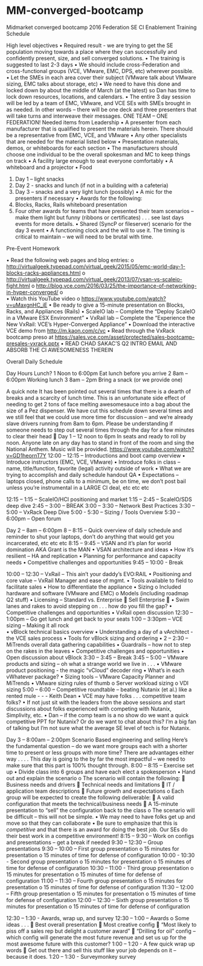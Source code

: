 # MM-converged-bootcamp
Midmarket converged bootcamp
2016 Federation SE CI Enablement Training Schedule

High level objectives
•	Required result - we are trying to get the SE population moving towards a place where they can successfully and confidently present, size, and sell converged solutions.
•	The training is suggested to last 2-3 days
•	We should include cross-Federation and cross-functional groups (VCE, VMware, EMC, DPS, etc) wherever possible.
•	Let the SMEs in each area cover their subject (VMware talk about VMware sizing, EMC talks about storage, etc)
•	We need to have this done and locked down by about the middle of March (at the latest) so Dan has time to lock down resources, locations, and calendars.
•	The entire 3 day session will be led by a team of EMC, VMware, and VCE SEs with SMEs brought in as needed.  In other words – there will be one deck and three presenters that will take turns and interweave their messages.  ONE TEAM – ONE FEDERATION!
Needed items from Leadership 
•	A presenter from each manufacturer that is qualified to present the materials herein.  There should be a representative from EMC, VCE, and VMware
•	Any other specialists that are needed for the material listed below
•	Presentation materials, demos, or whiteboards for each section
•	The manufacturers should choose one individual to be the overall spokesman and MC to keep things on track
•	A facility large enough to seat everyone comfortably
•	A whiteboard and a projector
•	Food
1.	Day 1 – light snacks
2.	Day 2  - snacks and lunch (if not in a building with a cafeteria)
3.	Day 3 – snacks and a very light lunch (possibly)
•	A mic for the presenters if necessary
•	Awards for the following:
1.	Blocks, Racks, Rails whiteboard presentation
2.	Four other awards for teams that have presented their team scenarios – make them light but funny (ribbons or certificates) . . . see last days events for more details.
•	Shared (SyncP or fileserver) scenario for the day 3 event
•	A functioning clock and the will to use it.  The timing is critical to maintain – we will need to be brutal with time.


Pre-Event Homework

•	Read the following web pages and blog entries:
o	http://virtualgeek.typepad.com/virtual_geek/2015/05/emc-world-day-1-blocks-racks-appliances.html
o	http://virtualgeek.typepad.com/virtual_geek/2013/07/vsan-vs-scaleio-fight.html
o	http://blog.vce.com/2016/03/25/the-importance-of-networking-in-hyper-converged/
o	
•	Watch this YouTube video 
o	https://www.youtube.com/watch?v=uMaxgnHC_iE
•	Be ready to give a 15-minute presentation on Blocks, Racks, and Appliances (Rails)
•	ScaleIO lab – Complete the “Deploy ScaleIO in a VMware ESX Environment”
•	VxRail lab – Complete the “Experience the New VxRail: VCE’s Hyper-Converged Appliance”
•	Download the interactive VCE demo from http://m.kaon.com/c/vc
•	Read through the VxRack bootcamp preso at https://sales.vce.com/asset/protected/sales-bootcamp-presales-vxrack.pptx
•	READ CHAD SAKAC’S Q2 INTRO EMAIL AND ABSORB THE CI AWESOMENESS THEREIN

Overall Daily Schedule

Day	Hours	Lunch?
1	Noon to 6:00pm	Eat lunch before you arrive
2	8am – 6:00pm	Working lunch
3	8am – 2pm	Bring a snack (or we provide one)

A quick note
It has been pointed out several times that there is a dearth of breaks and a scarcity of lunch time.  This is an unfortunate side effect of needing to get 2 tons of face melting awesomesauce into a bag about the size of a Pez dispenser.  We have cut this schedule down several times and we still feel that we could use more time for discussion – and we’re already slave drivers running from 8am to 6pm.  Please be understanding if someone needs to step out several times through the day for a few minutes to clear their head 
Day 1 – 12 noon to 6pm
In seats and ready to roll by noon.  Anyone late on any day has to stand in front of the room and sing the National Anthem.  Music will be provided.  https://www.youtube.com/watch?v=GD1heornT7Y
12:00 – 12:15 – Introductions and boot camp overview
•	Introduce instructors (EMC, VCE, VMware)
•	Introduce folks in class – name, title/function, favorite (legal) activity outside of work
•	What we are trying to accomplish and daily schedule handout QA
•	Expectations – laptops closed, phone calls to a minimum, be on time, we don’t post bail unless you’re instrumental in a LARGE CI deal, etc etc etc

12:15 – 1:15 – ScaleIO/HCI positioning and market
1:15 – 2:45 – ScaleIO/SDS deep dive
2:45 – 3:00 – BREAK
3:00 – 3:30 – Network Best Practices
3:30 – 5:00 – VxRack Deep Dive
5:00 - 5:30 – Sizing / Tools Overview
5:30 – 6:00pm – Open forum

Day 2 – 8am – 6:00pm
8 – 8:15 – Quick overview of daily schedule and reminder to shut your laptops, don’t do anything that would get you incarcerated, etc etc etc
8:15 – 9:45 – VSAN and it’s plan for world domination AKA Grant is the MAN
•	VSAN architecture and ideas
•	How it’s resilient – HA and replication
•	Planning for performance and capacity needs
•	Competitive challenges and opportunities
9:45 – 10:00 - Break

10:00 – 12:30 – VxRail – This ain’t your daddy’s EVO:RAIL
•	Positioning and core value – VxRail Manager and ease of mgmt.
•	Tools available to field to facilitate sales
•	How to differentiate the appliance
•	Sizing
o	Included hardware and software (VMware and EMC)
o	Models (including roadmap Q2 stuff)
•	Licensing – Standard vs. Enterprise  Sell Enterprise 
•	Swim lanes and rakes to avoid stepping on . . . how do you fill the gap?
•	Competitive challenges and opportunities
•	VxRail open discussion
12:30 – 1:00pm – Go get lunch and get back to your seats
1:00 – 3:30pm – VCE sizing – Making it all rock  
•	vBlock technical basics overview
•	Understanding a day of a vArchitect - the VCE sales process
•	Tools for vBlock sizing and ordering
•	2 – 2:30 – MiTrends overall data gathering capabilities
•	Guardrails – how not to step on the rakes in the leaves
•	Competitive challenges and opportunities
•	Open discussion about vBlock
3:30 – 3:45 – Break
3:45 – 5:00 – VMware products and sizing – oh what a strange world we live in . . . 
•	VMware product positioning - the magic “vCloud” decoder ring
•	What’s in each vWhatever package?
•	Sizing tools – VMware Capacity Planner and MiTrends
•	VMware sizing rules of thumb
o	Server workload sizing 
o	VDI sizing
5:00 – 6:00 – Competitive roundtable – beating Nutanix (et al.) like a rented mule - - - Keith Dean
•	VCE may have folks <TBD>. . . competitive team folks?
•	If not just sit with the leaders from the above sessions and start discussions about folks experienced with competing with Nutanix, Simplivity, etc.
•	Dan – if the comp team is a no show do we want a quick competitive PPT for Nutanix?  Or do we want to chat about this?  I’m a big fan of talking but I’m not sure what the average SE level of tech is for Nutanix.




Day 3 – 8:00am – 2:00pm
Scenario Based engineering and selling
Here’s the fundamental question – do we want more groups each with a shorter time to present or less groups with more time?  There are advantages either way . . . . 
This day is going to the by far the most impactful – we need to make sure that this part is 100% thought through.
8:00 – 8:15 – Exercise set up
•	Divide class into 6 groups and have each elect a spokesperson
•	Hand out and explain the scenario 
o	The scenario will contain the following:
	Business needs and drivers
	Technical needs and limitations
	IT / application team descriptions
	Future growth and expectations
o	Each group will be expected to create the following deliverable:
	A valid configuration that meets the technical/business needs
	A 15-minute presentation to “sell” the configuration back to the class
o	The scenario will be difficult – this will not be simple.
•	We may need to have folks get up and move so that they can collaborate
•	Be sure to emphasize that this is *competitive* and that there is an award for doing the best job.  Our SEs do their best work in a competitive environment!
8:15 – 9:30 – Work on configs and presentations – get a break if needed
9:30 – 12:30 – Group presentations
9:30 – 10:00 – First group presentation
o	15 minutes for presentation
o	15 minutes of time for defense of configuration
10:00 - 10:30 - Second group presentation
o	15 minutes for presentation
o	15 minutes of time for defense of configuration
10:30 – 11:00 - Third group presentation
o	15 minutes for presentation
o	15 minutes of time for defense of configuration
11:00 – 11:30 – Fourth group presentation
o	15 minutes for presentation
o	15 minutes of time for defense of configuration
11:30 – 12:00 – Fifth group presentation
o	15 minutes for presentation
o	15 minutes of time for defense of configuration
12:00 – 12:30 – Sixth group presentation
o	15 minutes for presentation
o	15 minutes of time for defense of configuration

12:30 – 1:30 - Awards, wrap up, and survey
	12:30 – 1:00 – Awards
o	Some ideas . . . 
	Best overall presentation
	Most creative config
	“Most likely to piss off a sales rep but delight a customer award”
	“Drilling for oil” config – which config will generate the most future revenue and set us up for the most awesome future with this customer?
1:00 – 1:20 - A few quick wrap up words
	Get out there and sell this stuff like your job depends on it – because it does.
1:20 – 1:30 - Surveymonkey survey

